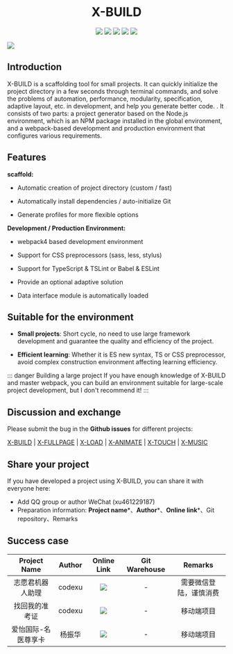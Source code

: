 <h1 align="center">X-BUILD</h1>
<p align="center">
  <a href="https://travis-ci.org/codexu/x-build"><img src="https://travis-ci.org/codexu/x-build.svg?branch=master" /></a>
  <a href="https://www.npmjs.com/package/x-build"><img src="https://img.shields.io/npm/v/x-build.svg" /></a>
  <a href="https://www.npmjs.com/package/x-build"><img src="https://img.shields.io/npm/dm/x-build.svg" /></a>
  <a href="https://github.com/codexu/x-build/blob/master/LICENSE"><img src="https://img.shields.io/github/license/mashape/apistatus.svg" /></a>
  <a href="https://github.com/codexu/x-build/"><img src="https://img.shields.io/github/stars/codexu/x-build.svg?style=social" /></a>
</p>

![](http://ww2.sinaimg.cn/large/006tNc79ly1g3yij4uah1g30rs0hzdnt.gif)


## Introduction

X-BUILD is a scaffolding tool for small projects. It can quickly initialize the project directory in a few seconds through terminal commands, and solve the problems of automation, performance, modularity, specification, adaptive layout, etc. in development, and help you generate better code. . It consists of two parts: a project generator based on the Node.js environment, which is an NPM package installed in the global environment, and a webpack-based development and production environment that configures various requirements.

## Features

**scaffold:**

- Automatic creation of project directory (custom / fast)

- Automatically install dependencies / auto-initialize Git

- Generate profiles for more flexible options

**Development / Production Environment:**

- webpack4 based development environment

- Support for CSS preprocessors (sass, less, stylus)

- Support for TypeScript & TSLint or Babel & ESLint

- Provide an optional adaptive solution

- Data interface module is automatically loaded

## Suitable for the environment

- **Small projects**: Short cycle, no need to use large framework development and guarantee the quality and efficiency of the project.

- **Efficient learning**: Whether it is ES new syntax, TS or CSS preprocessor, avoid complex construction environment affecting learning efficiency.

::: danger Building a large project
If you have enough knowledge of X-BUILD and master webpack, you can build an environment suitable for large-scale project development, but I don't recommend it!
:::

## Discussion and exchange

Please submit the bug in the **Github issues** for different projects:

[X-BUILD](https://github.com/codexu/x-build/issues) |
[X-FULLPAGE](https://github.com/codexu/x-fullpage/issues) |
[X-LOAD](https://github.com/codexu/x-load/issues) |
[X-ANIMATE](https://github.com/codexu/x-animate/issues) |
[X-TOUCH](https://github.com/codexu/x-touch/issues) |
[X-MUSIC](https://github.com/codexu/x-music/issues)

## Share your project

If you have developed a project using X-BUILD, you can share it with everyone here:

- Add QQ group or author WeChat (xu461229187)
- Preparation information: **Project name***、**Author***、**Online link***、Git repository、Remarks

## Success case

Project Name | Author | Online Link | Git Warehouse | Remarks
:-: | :-: | :-: | :-: | :-:
志愿君机器人助理 | codexu | ![](http://ww3.sinaimg.cn/large/006tNc79ly1g4p4gs2z82j30280280mq.jpg) | - | 需要微信登陆，谨慎消费
找回我的准考证 | codexu | ![](http://ww2.sinaimg.cn/large/006tNc79ly1g4p4gc93ljj30280280ll.jpg) | - | 移动端项目
爱怡国际-名医尊享卡 | 杨振华 | ![](http://ww2.sinaimg.cn/large/006tNc79ly1g4p4fibu6lj30280280sh.jpg) | - | 移动端项目
